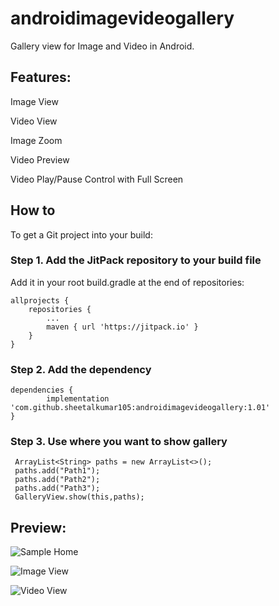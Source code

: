 # androidimagevideogallery
Gallery view for Image and Video in Android.

## Features:

  Image View
  
  Video View
  
  Image Zoom
  
  Video Preview
  
  Video Play/Pause Control with Full Screen
  
  
## How to
To get a Git project into your build:

### Step 1. Add the JitPack repository to your build file

Add it in your root build.gradle at the end of repositories:

	allprojects {
		repositories {
			...
			maven { url 'https://jitpack.io' }
		}
	}
### Step 2. Add the dependency

	dependencies {
	        implementation 'com.github.sheetalkumar105:androidimagevideogallery:1.01'
	}

### Step 3. Use where you want to show gallery
	
	 ArrayList<String> paths = new ArrayList<>();
	 paths.add("Path1");
	 paths.add("Path2");
	 paths.add("Path3");
	 GalleryView.show(this,paths);
	 

## Preview:

![Sample Home](https://raw.githubusercontent.com/sheetalkumar105/androidimagevideogallery/master/assets/screen1.jpeg)

![Image View](https://raw.githubusercontent.com/sheetalkumar105/androidimagevideogallery/master/assets/screen2.jpeg)

![Video View](https://raw.githubusercontent.com/sheetalkumar105/androidimagevideogallery/master/assets/screen3.jpeg)
